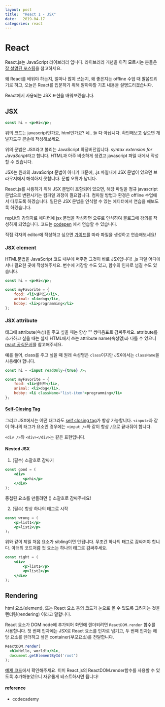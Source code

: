 ```yaml
---
layout: post
title:  "React 1 - JSX"
date:   2019-04-17
categories: react
---
```


# React
React.js는 JavaScript 라이브러리 입니다.
라이브러리 개념을 아직 모르시는 분들은 [잘 설명된 포스팅](https://blog.gaerae.com/2016/11/what-is-library-and-framework-and-architecture-and-platform.html)을 참고하세요.

왜 React를 배워야 하는지, 얼마나 많이 쓰는지, 왜 좋은지는 offline 수업 때 말씀드리기로 하고,
오늘은 React를 입문하기 위해 알아야할 기초 내용을 설명드리겠습니다.

React에서 사용되는 JSX 표현을 배워보겠습니다.

## JSX

```jsx
const hi = <p>Hi</p>;
```
위의 코드는 javascript인가요, html인가요? 네.. 둘 다 아닙니다. 확인해보고 싶으면 개발자도구 콘솔에 작성해보세요.

위의 문법은 JSX라고 불리는 JavaScript 확장버전입니다. *syntax extension for JavaScript*라고 합니다. HTML과 아주 비슷하게 생겼고 javascript 파일 내에서 작성할 수 있습니다.

JSX는 원래의 JavaScript 문법이 아니기 때문에, .js 파일내에 JSX 문법이 있으면 브라우저에서 해석하지 못합니다. 문법 오류가 납니다.

React.js를 사용하기 위해 JSX 문법이 포함되어 있으면, 해당 파일을 정규 javascript 문법으로 변환시키는 컴파일 과정이 필요합니다. 컴파일 방법과 환경은 offline 수업에서 다루도록 하겠습니다. 일단은 JSX 문법을 인식할 수 있는 에디터에서 연습을 해보도록 하겠습니다.

repl.it의 강의자료 에디터에 jsx 문법을 작성하면 오류로 인식하여 블로그에 강의를 작성하게 되었습니다. 코드는
[codepen](https://codepen.io/anon/pen/oOqjdp) 에서 연습할 수 있습니다.

직접 각자의 editor에 작성하고 싶으면 [가이드](https://gist.github.com/gaearon/faa67b76a6c47adbab04f739cba7ceda)를 따라 파일을 생성하고 연습해보세요!

### JSX element
HTML문법을 JavaScript 코드 내부에 써주면 그것이 바로 JSX입니다! .js 파일 어디에서나 필요한 곳에 작성해주세요. 변수에 저장할 수도 있고, 함수의 인자로 넘길 수도 있습니다.


```jsx
const hi = <p>Hi</p>;

const myFavorite = {
    food: <li>샐러드</li>,
    animal: <li>dog</li>,
    hobby: <li>programming</li>
};
```

### JSX attribute

태그에 attribute(속성)을 주고 싶을 때는 항상 "" 쌍따옴표로 감싸주세요.
attribute를 추가하고 싶을 때는 실제 HTML에서 쓰는 attribute name(속성명)과 다를 수 있으니 [react 공식문서](https://reactjs.org/docs/dom-elements.html#all-supported-html-attributes)를 참고해주세요.

예를 들어, class를 주고 싶을 때 원래 속성명은 `class`이지만 JSX에서는 `className`을 사용해야 합니다.
```jsx
const hi = <input readOnly={true} />;

const myFavorite = {
    food: <li>샐러드</li>,
    animal: <li>dog</li>,
    hobby: <li className="list-item">programming</li>
};
```

#### [Self-Closing Tag](https://zhenyong.github.io/react/tips/self-closing-tag.html)
그리고 JSX에서는 어떤 태그라도 [self closing tag](https://zhenyong.github.io/react/tips/self-closing-tag.html)가 항상 가능합니다. `<input>`과 같이 하나의 태그가 요소인 경우에는 `<input />`와 같이 항상  `/`으로 끝내줘야 합니다.

`<div />`와 `<div></div>`는 같은 표현입니다.

#### Nested JSX

1. (필수) 소괄호로 감싸기
```jsx
const good = (
    <div>
        <p>hi</p>
    </div>
);
```
중첩된 요소를 만들려면 () 소괄호로 감싸주세요!

2. (필수) 항상 하나의 태그로 시작
```jsx
const wrong = (
    <p>list1</p>
    <p>list2</p>
);
```
위와 같이 제일 처음 요소가 sibling이면 안됩니다. 무조건  하나의 태그로 감싸져야 합니다.
아래의 코드처럼 첫 요소는 하나의 태그로 감싸주세요.
```jsx
const right = (
    <div>
        <p>list1</p>
        <p>list2</p>
    </div>
);
```

## Rendering

html 요소(element), 또는 React 요소 등의 코드가 눈으로 볼 수 있도록 그려지는 것을 렌더링(rendering) 이라고 말합니다.

React 요소가 DOM node에 추가되어 화면에 렌더되려면 `ReactDOM.render` 함수를 사용합니다.
첫 번째 인자에는 JSX로 React 요소를 인자로 넘기고, 두 번째 인자는 해당 요소를 렌더하고 싶은 container(부모요소)를 전달합니다.

```jsx
ReactDOM.render(
  <h1>Hello, world!</h1>,
  document.getElementById('root')
);
```

[예제 코드](https://codepen.io/anon/pen/oOqjdp)에서 확인해주세요. 이미 React.js의 ReactDOM.render함수를 사용할 수 있도록 추가해놓았으니 자유롭게 테스트하시면 됩니다!



#### reference
* codecademy